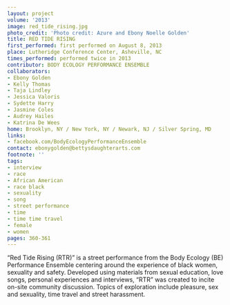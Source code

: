 ```yaml
---
layout: project
volume: '2013'
image: red_tide_rising.jpg
photo_credit: 'Photo credit: Azure and Ebony Noelle Golden'
title: RED TIDE RISING
first_performed: first performed on August 8, 2013
place: Lutheridge Conference Center, Asheville, NC
times_performed: performed twice in 2013
contributor: BODY ECOLOGY PERFORMANCE ENSEMBLE
collaborators:
- Ebony Golden
- Kelly Thomas
- Taja Lindley
- Jessica Valoris
- Sydette Harry
- Jasmine Coles
- Audrey Hailes
- Katrina De Wees
home: Brooklyn, NY / New York, NY / Newark, NJ / Silver Spring, MD
links:
- facebook.com/BodyEcologyPerformanceEnsemble
contact: ebonygolden@bettysdaughterarts.com
footnote: ''
tags:
- interview
- race
- African American
- race black
- sexuality
- song
- street performance
- time
- time time travel
- female
- women
pages: 360-361
---
```


“Red Tide Rising (RTR)” is a street performance from the Body Ecology (BE) Performance Ensemble centering around the experience of black women, sexuality and safety. Developed using materials from sexual education, love songs, personal experiences and interviews, “RTR” was created to incite on-site community discussion. Topics of exploration include pleasure, sex and sexuality, time travel and street harassment.

